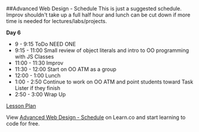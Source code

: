 

##Advanced Web Design - Schedule
This is just a suggested schedule. Improv shouldn't take up a full half hour and lunch can be cut down if more time is needed for lectures/labs/projects.

**Day 6**
+ 9 - 9:15 ToDo NEED ONE
+ 9:15 - 11:00 Small review of object literals and intro to OO programming with JS Classes
+ 11:00 - 11:30 Improv
+ 11:30 - 12:00 Start on OO ATM as a group
+ 12:00 - 1:00 Lunch
+ 1:00 - 2:50 Continue to work on OO ATM and point students toward Task Lister if they finish
+ 2:50 - 3:00 Wrap Up

[Lesson Plan](https://docs.google.com/a/flatironschool.com/document/d/1m0CyDZ3H5WNmsKttxN7yc4FyQa3vu05FIbq07QEpZoA/edit)

<p data-visibility='hidden'>View <a href='https://learn.co/lessons/hs-adv-web-day6-schedule' title='Advanced Web Design - Schedule'>Advanced Web Design - Schedule</a> on Learn.co and start learning to code for free.</p>

